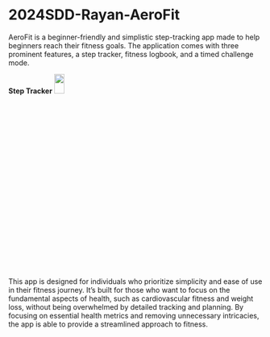 # 2024SDD-Rayan-AeroFit 
AeroFit is a beginner-friendly and simplistic step-tracking app made to help beginners reach their fitness goals. The application comes with three prominent features, a step tracker, fitness logbook, and a timed challenge mode. 

**Step Tracker**
<img src="https://i.ibb.co/7zMDVN5/IMG-0801.jpg" width="20%" height="10%">



This app is designed for individuals who prioritize simplicity and ease of use in their fitness journey. It’s built for those who want to focus on the fundamental aspects of health, such as cardiovascular fitness and weight loss, without being overwhelmed by detailed tracking and planning.  By focusing on essential health metrics and removing unnecessary intricacies, the app is able to provide a streamlined approach to fitness.
